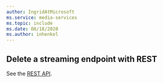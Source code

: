 ```yaml
---
author: IngridAtMicrosoft
ms.service: media-services 
ms.topic: include
ms.date: 08/18/2020
ms.author: inhenkel
---
```


## Delete a streaming endpoint with REST

See the [REST API](/rest/api/media/streaming-endpoints/delete).
